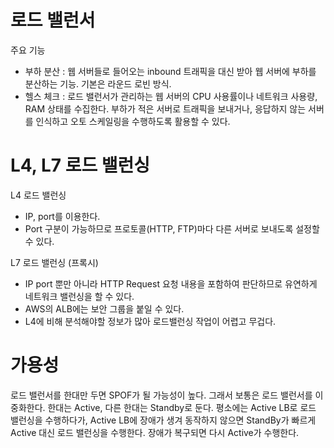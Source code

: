 # 로드 밸런서

주요 기능

- 부하 분산 : 웹 서버들로 들어오는 inbound 트래픽을 대신 받아 웹 서버에 부하를 분산하는 기능. 기본은 라운드 로빈 방식.
- 헬스 체크 : 로드 밸런서가 관리하는 웹 서버의 CPU 사용률이나 네트워크 사용량, RAM 상태를 수집한다. 부하가 적은 서버로 트래픽을 보내거나, 응답하지 않는 서버를 인식하고 오토 스케일링을 수행하도록 활용할 수 있다.

# L4, L7 로드 밸런싱

L4 로드 밸런싱

- IP, port를 이용한다.
- Port 구분이 가능하므로 프로토콜(HTTP, FTP)마다 다른 서버로 보내도록 설정할 수 있다.

L7 로드 밸런싱 (프록시)

- IP port 뿐만 아니라 HTTP Request 요청 내용을 포함하여 판단하므로 유연하게 네트워크 밸런싱을 할 수 있다.
- AWS의 ALB에는 보안 그룹을 붙일 수 있다.
- L4에 비해 분석해야할 정보가 많아 로드밸런싱 작업이 어렵고 무겁다.

# 가용성

로드 밸런서를 한대만 두면 SPOF가 될 가능성이 높다. 그래서 보통은 로드 밸런서를 이중화한다. 한대는 Active, 다른 한대는 Standby로 둔다. 평소에는 Active LB로 로드 밸런싱을 수행하다가, Active LB에 장애가 생겨 동작하지 않으면 StandBy가 빠르게 Active 대신 로드 밸런싱을 수행한다. 장애가 복구되면 다시 Active가 수행한다.